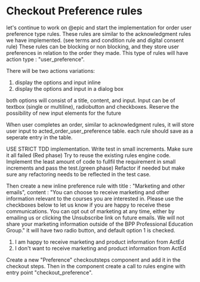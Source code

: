 # Checkout Preference rules

let's continue to work on @epic
and start the implementation for order user preference type rules. 
These rules are similar to the acknowledgment rules we have implemented. (see terms and condition rule and digital consent rule)
These rules can be blocking or non blocking, and they store user preferences in relation to the order they made.
This type of rules will have action type : "user_preference".

There will be two actions variations:

1. display the options and input inline
1. display the options and input in a dialog box

both options will consist of a title, content, and input.
Input can be of textbox (single or multiline), radiobutton and checkboxes. Reserve the possibility of new input elements for the future

When user completes an order, similar to acknowledgment rules, it will store user input to acted_order_user_preference table.
each rule should save as a seperate entry in the table.

USE STRICT TDD implementation. Write test in small increments. Make sure it all failed (Red phase)
Try to reuse the existing rules engine code.
Implement the least amount of code to fullfil the requirement in small increments and pass the test.(green phase)
Refactor if needed but make sure any refactoring needs to be reflected in the test case.

Then create a new inline preference rule with title : "Marketing and other emails", content : "You can choose to receive marketing and other information relevant to the courses you are interested in. Please use the checkboxes below to let us know if you are happy to receive these communications. You can opt out of marketing at any time, either by emailing us or clicking the Unsubscribe link on future emails. We will not share your marketing information outside of the BPP Professional Education Group."
it will have two radio button, and default option 1 is checked.

1. I am happy to receive marketing and product information from ActEd
2. I don't want to receive marketing and product information from ActEd

Create a new  "Preference" checkoutsteps component and add it in the checkout steps. Then in the component create a call to rules engine with entry point "checkout_preference".
